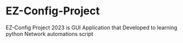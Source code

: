 # EZ-Config-Project
EZ-Config Project 2023 is GUI Application that Developed to learning python Network automations script  
